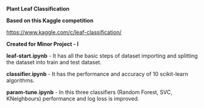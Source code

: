 **Plant Leaf Classification**

**Based on this Kaggle competition** 

https://www.kaggle.com/c/leaf-classification/

**Created for Minor Project - I**

**leaf-start.ipynb** - It has all the basic steps of dataset importing and splitting the dataset into train and test dataset.

**classifier.ipynb** - It has the performance and accuracy of 10 scikit-learn algorithms.

**param-tune.ipynb** - In this three classifiers (Random Forest, SVC, KNeighbours) performance and log loss is improved.
